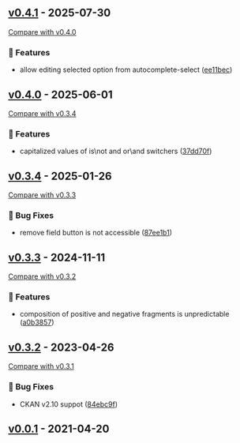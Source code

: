 
## [v0.4.1](https://github.com/dataShades/ckanext-composite-search/releases/tag/v0.4.1) - 2025-07-30
[Compare with v0.4.0](https://github.com/dataShades/ckanext-composite-search/compare/v0.4.0..v0.4.1)

### 🚀 Features

- allow editing selected option from autocomplete-select ([ee11bec](https://github.com/dataShades/ckanext-composite-search/commit/ee11bec67d0799496747fc0e8423cb7b6f3231ab))

## [v0.4.0](https://github.com/dataShades/ckanext-composite-search/releases/tag/v0.4.0) - 2025-06-01
[Compare with v0.3.4](https://github.com/dataShades/ckanext-composite-search/compare/v0.3.4..v0.4.0)

### 🚀 Features

- capitalized values of is\not and or\and switchers ([37dd70f](https://github.com/dataShades/ckanext-composite-search/commit/37dd70f43b9a8dfc268834ac81cb89c263b382ab))

## [v0.3.4](https://github.com/dataShades/ckanext-composite-search/releases/tag/v0.3.4) - 2025-01-26
[Compare with v0.3.3](https://github.com/dataShades/ckanext-composite-search/compare/v0.3.3..v0.3.4)

### 🐛 Bug Fixes

- remove field button is not accessible ([87ee1b1](https://github.com/dataShades/ckanext-composite-search/commit/87ee1b17b2d184ce30a58bc6aa4930a41e876107))

## [v0.3.3](https://github.com/dataShades/ckanext-composite-search/releases/tag/v0.3.3) - 2024-11-11
[Compare with v0.3.2](https://github.com/dataShades/ckanext-composite-search/compare/v0.3.2..v0.3.3)

### 🚀 Features

- composition of positive and negative fragments is unpredictable ([a0b3857](https://github.com/dataShades/ckanext-composite-search/commit/a0b38577cfb887dd8bdaf558ef68fdb85db71fbd))

## [v0.3.2](https://github.com/dataShades/ckanext-composite-search/releases/tag/v0.3.2) - 2023-04-26
[Compare with v0.3.1](https://github.com/dataShades/ckanext-composite-search/compare/v0.3.1..v0.3.2)

### 🐛 Bug Fixes

- CKAN v2.10 suppot ([84ebc9f](https://github.com/dataShades/ckanext-composite-search/commit/84ebc9f9fcc3d8db62c97865f39f1a3598bc1667))

## [v0.0.1](https://github.com/dataShades/ckanext-composite-search/releases/tag/v0.0.1) - 2021-04-20
